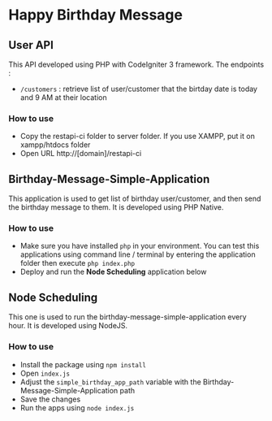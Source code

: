 # Happy Birthday Message

## User API
This API developed using PHP with CodeIgniter 3 framework. The endpoints :
* `/customers` : retrieve list of user/customer that the birtday date is today and 9 AM at their location

### How to use
* Copy the restapi-ci folder to server folder. If you use XAMPP, put it on xampp/htdocs folder
* Open URL http://[domain]/restapi-ci

## Birthday-Message-Simple-Application
This application is used to get list of birthday user/customer, and then send the birthday message to them. It is developed using PHP Native.

### How to use
* Make sure you have installed `php` in your environment. You can test this applications using command line / terminal by entering the application folder then execute `php index.php`
* Deploy and run the **Node Scheduling** application below

## Node Scheduling
This one is used to run the birthday-message-simple-application every hour. It is developed using NodeJS.

### How to use
* Install the package using `npm install`
* Open `index.js`
* Adjust the `simple_birthday_app_path` variable with the Birthday-Message-Simple-Application path
* Save the changes
* Run the apps using `node index.js`